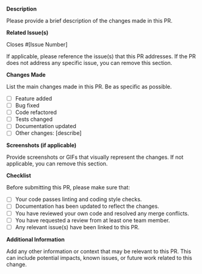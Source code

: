 **Description**

Please provide a brief description of the changes made in this PR.

**Related Issue(s)**

Closes #[Issue Number]

If applicable, please reference the issue(s) that this PR addresses. If the PR does not address any specific issue, you can remove this section.

**Changes Made**

List the main changes made in this PR. Be as specific as possible.

- [ ] Feature added
- [ ] Bug fixed
- [ ] Code refactored
- [ ] Tests changed
- [ ] Documentation updated
- [ ] Other changes: [describe]

**Screenshots (if applicable)**

Provide screenshots or GIFs that visually represent the changes. If not applicable, you can remove this section.

**Checklist**

Before submitting this PR, please make sure that:

- [ ] Your code passes linting and coding style checks.
- [ ] Documentation has been updated to reflect the changes.
- [ ] You have reviewed your own code and resolved any merge conflicts.
- [ ] You have requested a review from at least one team member.
- [ ] Any relevant issue(s) have been linked to this PR.

**Additional Information**

Add any other information or context that may be relevant to this PR. This can include potential impacts, known issues, or future work related to this change.
